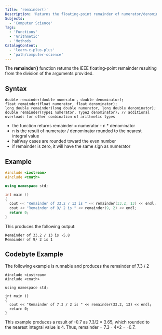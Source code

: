 ```yaml
---
Title: 'remainder()' 
Description: 'Returns the floating-point remainder of numerator/denominator (rounded to the nearest number)' 
Subjects: 
  - 'Computer Science'
Tags: 
  - 'Functions'
  - 'Arithmetic'
  - 'Methods'
CatalogContent: 
  - 'learn-c-plus-plus'
  - 'path/computer-science'
---
```


The **remainder()** function returns the IEEE floating-point remainder resulting from the division of the arguments provided.

## Syntax

```pseudo
double remainder(double numerator, double denominator);
float remainder(float numerator, float denominator);
long double remainder(long double numerator, long double denominator);
double remainder(Type1 numerator, Type2 denominator); // additional overloads for other combination of arithmetic types
```

- the function returns remainder = numerator - n * denominator
- n is the result of numerator / denominator rounded to the nearest integral value
- halfway cases are rounded toward the even number
- if remainder is zero, it will have the same sign as numerator

## Example

```cpp
#include <iostream>      
#include <cmath>

using namespace std;

int main ()
{
  cout << "Remainder of 33.2 / 13 is " << remainder(33.2, 13) << endl;
  cout << "Remainder of 9/ 2 is " << remainder(9, 2) << endl;
  return 0;
}
```

This produces the following output:

```shell
Remainder of 33.2 / 13 is -5.8
Remainder of 9/ 2 is 1
```

## Codebyte Example

The following example is runnable and produces the remainder of 7.3 / 2

```codebyte/cpp
#include <iostream>      
#include <cmath>

using namespace std;

int main ()
{
  cout << "Remainder of 7.3 / 2 is " << remainder(33.2, 13) << endl;
  return 0;
}
```

This example produces a result of -0.7 as 7.3/2 = 3.65, which rounded to the nearest integral value is 4.  Thus, remainder = 7.3 - 4*2 = -0.7.
